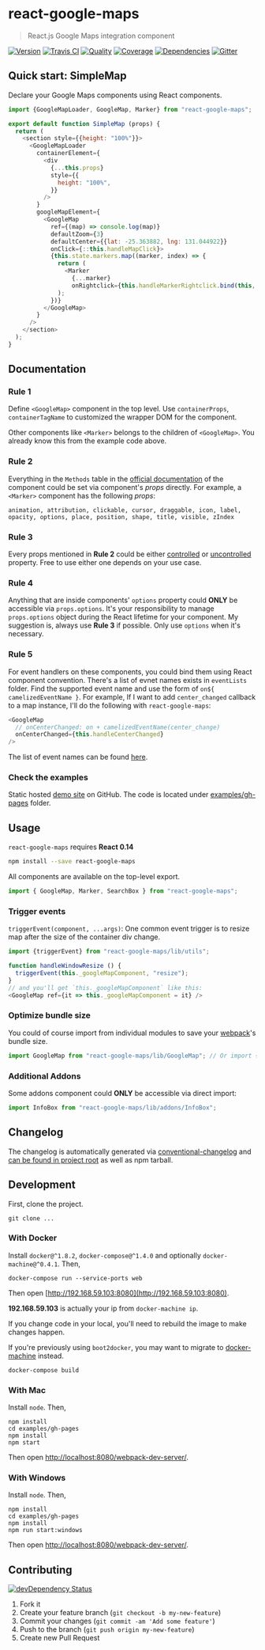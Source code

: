 # react-google-maps
> React.js Google Maps integration component

[![Version][npm-image]][npm-url] [![Travis CI][travis-image]][travis-url] [![Quality][codeclimate-image]][codeclimate-url] [![Coverage][codeclimate-coverage-image]][codeclimate-coverage-url] [![Dependencies][gemnasium-image]][gemnasium-url] [![Gitter][gitter-image]][gitter-url]


## Quick start: SimpleMap

Declare your Google Maps components using React components.

```js
import {GoogleMapLoader, GoogleMap, Marker} from "react-google-maps";

export default function SimpleMap (props) {
  return (
    <section style={{height: "100%"}}>
      <GoogleMapLoader
        containerElement={
          <div
            {...this.props}
            style={{
              height: "100%",
            }}
          />
        }
        googleMapElement={
          <GoogleMap
            ref={(map) => console.log(map)}
            defaultZoom={3}
            defaultCenter={{lat: -25.363882, lng: 131.044922}}
            onClick={::this.handleMapClick}>
            {this.state.markers.map((marker, index) => {
              return (
                <Marker
                  {...marker}
                  onRightclick={this.handleMarkerRightclick.bind(this, index)} />
              );
            })}
          </GoogleMap>
        }
      />
    </section>
  );
}
```


## Documentation

### Rule 1

Define `<GoogleMap>` component in the top level. Use `containerProps`, `containerTagName` to customized the wrapper DOM for the component.

Other components like `<Marker>` belongs to the children of `<GoogleMap>`. You already know this from the example code above.

### Rule 2

Everything in the `Methods` table in the [official documentation](https://developers.google.com/maps/documentation/javascript/3.exp/reference#Marker) of the component could be set via component's *props* directly. For example, a `<Marker>` component has the following *props*:

```
animation, attribution, clickable, cursor, draggable, icon, label, opacity, options, place, position, shape, title, visible, zIndex
```

### Rule 3

Every props mentioned in __Rule 2__ could be either [controlled](https://facebook.github.io/react/docs/forms.html#controlled-components) or [uncontrolled](https://facebook.github.io/react/docs/forms.html#uncontrolled-components) property. Free to use either one depends on your use case.

### Rule 4

Anything that are inside components' `options` property could __ONLY__ be accessible via `props.options`. It's your responsibility to manage `props.options` object during the React lifetime for your component. My suggestion is, always use __Rule 3__ if possible. Only use `options` when it's necessary.

### Rule 5

For event handlers on these components, you could bind them using React component convention. There's a list of evnet names exists in `eventLists` folder. Find the supported event name and use the form of `on${ camelizedEventName }`. For example, If I want to add `center_changed` callback to a map instance, I'll do the following with `react-google-maps`:

```js
<GoogleMap
  // onCenterChanged: on + camelizedEventName(center_change)
  onCenterChanged={this.handleCenterChanged}
/>
```

The list of event names can be found [here](https://github.com/tomchentw/react-google-maps/blob/master/src/eventLists/GoogleMapEventList.js).

### Check the examples

Static hosted [demo site][demo] on GitHub. The code is located under [examples/gh-pages][examples_gh_pages] folder.


## Usage

`react-google-maps` requires __React 0.14__

```sh
npm install --save react-google-maps
```

All components are available on the top-level export.

```js
import { GoogleMap, Marker, SearchBox } from "react-google-maps";
```

### Trigger events

`triggerEvent(component, ...args)`: One common event trigger is to resize map after the size of the container div change.

```js
import {triggerEvent} from "react-google-maps/lib/utils";

function handleWindowResize () {
  triggerEvent(this._googleMapComponent, "resize");
}
// and you'll get `this._googleMapComponent` like this:
<GoogleMap ref={it => this._googleMapComponent = it} />
```

### Optimize bundle size

You could of course import from individual modules to save your [webpack][webpack]'s bundle size.

```js
import GoogleMap from "react-google-maps/lib/GoogleMap"; // Or import {default as GoogleMap} ...
```

### Additional Addons

Some addons component could __ONLY__ be accessible via direct import:

```js
import InfoBox from "react-google-maps/lib/addons/InfoBox";
```


## Changelog

The changelog is automatically generated via [conventional-changelog][conventional-changelog] and [can be found in project root](https://github.com/tomchentw/react-google-maps/blob/master/CHANGELOG.md) as well as npm tarball.


## Development

First, clone the project.

```shell
git clone ...
```

### With Docker

Install `docker@^1.8.2`, `docker-compose@^1.4.0` and optionally `docker-machine@^0.4.1`. Then,

```shell
docker-compose run --service-ports web
```

Then open [http://192.168.59.103:8080](http://192.168.59.103:8080).

**192.168.59.103** is actually your ip from `docker-machine ip`.

If you change code in your local, you'll need to rebuild the image to make changes happen.

If you're previously using `boot2docker`, you may want to migrate to [docker-machine](https://docs.docker.com/machine/migrate-to-machine/) instead.

```shell
docker-compose build
```

### With Mac

Install `node`. Then,

```shell
npm install
cd examples/gh-pages
npm install
npm start
```

Then open [http://localhost:8080/webpack-dev-server/](http://localhost:8080/webpack-dev-server/).

### With Windows

Install `node`. Then,

```shell
npm install
cd examples/gh-pages
npm install
npm run start:windows
```

Then open [http://localhost:8080/webpack-dev-server/](http://localhost:8080/webpack-dev-server/).


## Contributing

[![devDependency Status][david-dm-image]][david-dm-url]

1. Fork it
2. Create your feature branch (`git checkout -b my-new-feature`)
3. Commit your changes (`git commit -am 'Add some feature'`)
4. Push to the branch (`git push origin my-new-feature`)
5. Create new Pull Request


[npm-image]: https://img.shields.io/npm/v/react-google-maps.svg?style=flat-square
[npm-url]: https://www.npmjs.org/package/react-google-maps

[travis-image]: https://img.shields.io/travis/tomchentw/react-google-maps.svg?style=flat-square
[travis-url]: https://travis-ci.org/tomchentw/react-google-maps
[codeclimate-image]: https://img.shields.io/codeclimate/github/tomchentw/react-google-maps.svg?style=flat-square
[codeclimate-url]: https://codeclimate.com/github/tomchentw/react-google-maps
[codeclimate-coverage-image]: https://img.shields.io/codeclimate/coverage/github/tomchentw/react-google-maps.svg?style=flat-square
[codeclimate-coverage-url]: https://codeclimate.com/github/tomchentw/react-google-maps
[gemnasium-image]: https://img.shields.io/gemnasium/tomchentw/react-google-maps.svg?style=flat-square
[gemnasium-url]: https://gemnasium.com/tomchentw/react-google-maps
[gitter-image]: https://badges.gitter.im/Join%20Chat.svg
[gitter-url]: https://gitter.im/tomchentw/react-google-maps?utm_source=badge&utm_medium=badge&utm_campaign=pr-badge&utm_content=badge
[david-dm-image]: https://img.shields.io/david/dev/tomchentw/react-google-maps.svg?style=flat-square
[david-dm-url]: https://david-dm.org/tomchentw/react-google-maps#info=devDependencies


[demo]: http://tomchentw.github.io/react-google-maps/
[examples_gh_pages]: https://github.com/tomchentw/react-google-maps/tree/master/examples/gh-pages
[webpack]: http://webpack.github.io/docs/tutorials/getting-started/
[conventional-changelog]: 
https://github.com/ajoslin/conventional-changelog

